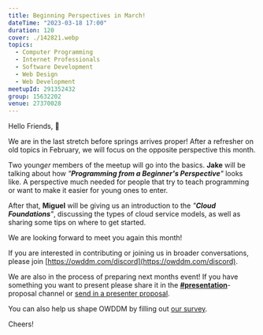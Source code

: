 ```yaml
---
title: Beginning Perspectives in March!
dateTime: "2023-03-18 17:00"
duration: 120
cover: ./142821.webp
topics:
  - Computer Programming
  - Internet Professionals
  - Software Development
  - Web Design
  - Web Development
meetupId: 291352432
group: 15632202
venue: 27370028
---
```


Hello Friends, 👋

We are in the last stretch before springs arrives proper! After a refresher on old topics in February, we will focus on the opposite perspective this month.

Two young*er* members of the meetup will go into the basics. **Jake** will be talking about how _"**Programming from a Beginner's Perspective**"_ looks like. A perspective much needed for people that try to teach programming or want to make it easier for young ones to enter.

After that, **Miguel** will be giving us an introduction to the _"**Cloud Foundations**"_, discussing the types of cloud service models, as well as sharing some tips on where to get started.

We are looking forward to meet you again this month!

If you are interested in contributing or joining us in broader conversations, please join [https://owddm.com/discord](https://owddm.com/discord).

We are also in the process of preparing next months event! If you have something you want to present please share it in the **[#presentation](https://discord.gg/tb5CZXen)**-proposal channel or [send in a presenter proposal](https://discord.gg/tb5CZXen).

You can also help us shape OWDDM by filling out [our survey](https://docs.google.com/forms/d/e/1FAIpQLSfzo6DecghqIfir5O-2eiuQXPf81j97XcOCVEr6eJgUSEGeMw/viewform).

Cheers!
